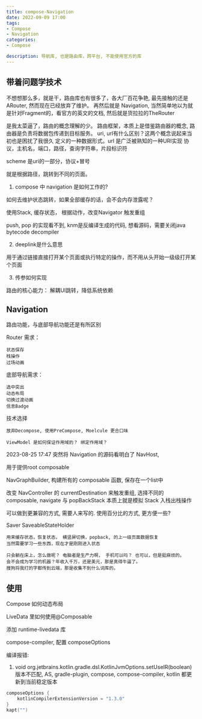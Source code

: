 ```yaml
---
title: compose-Navigation
date: 2022-09-09 17:00 
tags:
- Compose
- Navigation
categories:
- Compose

description: 导航库, 也是路由库，跨平台, 不能使用官方的库
---
```

## 带着问题学技术

不想想那么多，就是干，路由库也有很多了，各大厂百花争艳, 最先接触的还是ARouter, 然而现在已经放弃了维护。
再然后就是 Navigation, 当然简单地以为就是针对Fragment的，看官方的英文的文档, 
然后就是货拉拉的TheRouter

是我太菜逼了，路由的概念理解的少。
路由框架，本质上是借鉴路由器的概念, 路由器是负责将数据包传递到目标服务。
uri, url有什么区别？这两个概念说起来当初也是困扰了我很久
定义的一种数据形式。url 是广泛被熟知的一种URI实现
协议，主机名，端口，路径，查询字符串，片段标识符

scheme 是uri的一部分，协议+冒号

就是根据路径，跳转到不同的页面。

1. compose 中 navigation 是如何工作的?

如何去维护状态跳转，如果全部缓存的话，会不会内存泄露呢？

使用Stack, 缓存状态， 根据动作，改变Navigator 触发重组

push, pop 的实现看不到, knm是反编译生成的代码, 想看源码，需要关闭java bytecode decompiler

2. deeplink是什么意思

用于通过链接直接打开某个页面或执行特定的操作，而不用从头开始一级级打开某个页面

3. 传参如何实现

路由的核心能力：
解耦UI跳转，降低系统依赖

## Navigation

路由功能，与底部导航功能还是有所区别

Router 需求：
	
	状态保存
	栈操作
	过场动画

底部导航需求：

	选中突出
	动态布局
	切换过渡动画
	信息Badge

技术选择

	放弃Decompose, 使用PreCompose, Moelcule 更合口味

	ViewModel 是如何保证作用域的？ 绑定作用域？


2023-08-25 17:47
突然将 Navigation 的源码看明白了
NavHost, 

用于提供root composable

NavGraphBuilder, 构建所有的 composable 函数, 保存在一个list中

改变 NavController 的 currentDestination 来触发重组, 选择不同的 composable, navigate 与 popBackStack 本质上就是模拟 Stack 入栈出栈操作

可以做到更兼容的方式, 需要人来写的. 使用百分比的方式, 更方便一些? 

Saver
SaveableStateHolder

	用来缓存状态，恢复状态， 横竖屏切换，popback, 的上一级页面数据恢复
	当然需要学习一些东西，现在才是刚刚进入状态

	只会躺在床上，怎么做呢？ 电脑者是生产力啊， 手机可以吗？ 也可以，但是挺麻烦的。 
	会不会成为学习的机器？年收入千万，还是美元，那是真得牛逼了。 
	搜狗将我打的字都传到云端，那是收集不到什么词库的。

## 使用

Compose 如何动态布局

LiveData 里如何使用@Composable

添加 runtime-livedata 库

compose-compiler, 配置 composeOptions

编译报错:

1. void org.jetbrains.kotlin.gradle.dsl.KotlinJvmOptions.setUseIR(boolean)
版本不匹配, AS, gradle-plugin, compose, compose-compiler, kotlin 都更新到当前稳定版本

```kotlin
composeOptions {
	kotlinCompilerExtensionVersion = "1.3.0"
}
kapt("")
```



